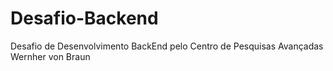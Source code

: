 # Desafio-Backend
Desafio de Desenvolvimento BackEnd pelo Centro de Pesquisas Avançadas Wernher von Braun
